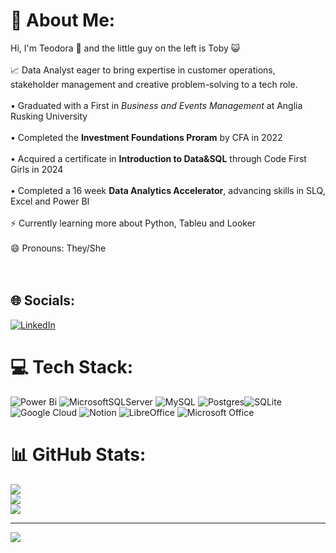 # 💫 About Me:
Hi, I'm Teodora 👋 and the little guy on the left is Toby :smiley_cat: 
<br><br>📈 Data Analyst eager to bring expertise in customer operations, stakeholder management and creative problem-solving to a tech role.<br><br>•
Graduated with a First in *Business and Events Management* at Anglia Rusking University<br><br>• Completed the **Investment Foundations Proram** by CFA in 2022<br><br>• Acquired a certificate in **Introduction to Data&SQL** through Code First Girls in 2024<br><br>• Completed a 16 week **Data Analytics Accelerator**, advancing skills in SLQ, Excel and Power BI<br><br>⚡ Currently learning more about Python, Tableu and Looker<br><br>😄 Pronouns: They/She<br><br><br>


## 🌐 Socials:
[![LinkedIn](https://img.shields.io/badge/LinkedIn-%230077B5.svg?logo=linkedin&logoColor=white)](https://linkedin.com/in/teodora-m-dimitrova/) 

# 💻 Tech Stack:
![Power Bi](https://img.shields.io/badge/power_bi-F2C811?style=for-the-badge&logo=powerbi&logoColor=black) ![MicrosoftSQLServer](https://img.shields.io/badge/Microsoft%20SQL%20Server-CC2927?style=for-the-badge&logo=microsoft%20sql%20server&logoColor=white) ![MySQL](https://img.shields.io/badge/mysql-4479A1.svg?style=for-the-badge&logo=mysql&logoColor=white) ![Postgres](https://img.shields.io/badge/postgres-%23316192.svg?style=for-the-badge&logo=postgresql&logoColor=white)![SQLite](https://img.shields.io/badge/sqlite-%2307405e.svg?style=for-the-badge&logo=sqlite&logoColor=white) ![Google Cloud](https://img.shields.io/badge/GoogleCloud-%234285F4.svg?style=for-the-badge&logo=google-cloud&logoColor=white) ![Notion](https://img.shields.io/badge/Notion-%23000000.svg?style=for-the-badge&logo=notion&logoColor=white)	![LibreOffice](https://img.shields.io/badge/LibreOffice-%2318A303?style=for-the-badge&logo=LibreOffice&logoColor=white) ![Microsoft Office](https://img.shields.io/badge/Microsoft_Office-D83B01?style=for-the-badge&logo=microsoft-office&logoColor=white)
# 📊 GitHub Stats:
![](https://github-readme-stats.vercel.app/api?username=Tedi-D&theme=dark&hide_border=false&include_all_commits=false&count_private=false)<br/>
![](https://nirzak-streak-stats.vercel.app/?user=Tedi-D&theme=dark&hide_border=false)<br/>
![](https://github-readme-stats.vercel.app/api/top-langs/?username=Tedi-D&theme=dark&hide_border=false&include_all_commits=false&count_private=false&layout=compact)

---
[![](https://visitcount.itsvg.in/api?id=Tedi-D&icon=0&color=0)](https://visitcount.itsvg.in)
